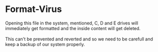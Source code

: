 # Format-Virus



Opening this file in the system, mentioned, C, D and E drives will immediately get formatted 
and the inside content will get deleted.
<br>
<br>
This can't be prevented and reverted and so we need to be carefull and keep a backup of our system properly.
